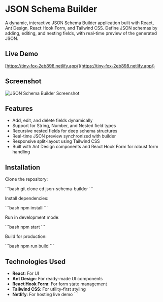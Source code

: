 # JSON Schema Builder

A dynamic, interactive JSON Schema Builder application built with React, Ant Design, React Hook Form, and Tailwind CSS. Define JSON schemas by adding, editing, and nesting fields, with real-time preview of the generated JSON.

## Live Demo

[https://tiny-fox-2eb898.netlify.app/](https://tiny-fox-2eb898.netlify.app/)

## Screenshot

![JSON Schema Builder Screenshot](https://drive.google.com/drive/folders/1qMnxff_ACbIA9A3SgV2VG-7NfIIGGtwq?usp=sharing)

## Features

- Add, edit, and delete fields dynamically
- Support for String, Number, and Nested field types
- Recursive nested fields for deep schema structures
- Real-time JSON preview synchronized with builder
- Responsive split-layout using Tailwind CSS
- Built with Ant Design components and React Hook Form for robust form handling

## Installation

Clone the repository:

\`\`\`bash
git clone <repository-url>
cd json-schema-builder
\`\`\`

Install dependencies:

\`\`\`bash
npm install
\`\`\`

Run in development mode:

\`\`\`bash
npm start
\`\`\`

Build for production:

\`\`\`bash
npm run build
\`\`\`

## Technologies Used

- **React**: For UI
- **Ant Design**: For ready-made UI components
- **React Hook Form**: For form state management
- **Tailwind CSS**: For utility-first styling
- **Netlify**: For hosting live demo
  \`\`\`
